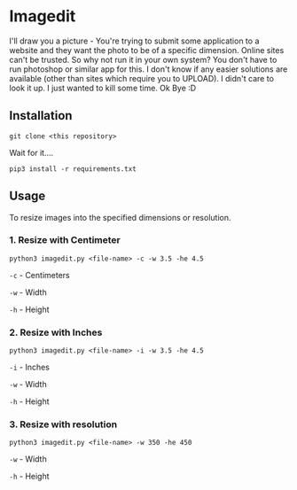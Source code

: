 
# Imagedit
I'll draw you a picture - You're trying to submit some application to a website and they want the photo to be of a specific dimension. Online sites can't be trusted. So why not run it in your own system? You don't have to run photoshop or similar app for this. I don't know if any easier solutions are available (other than sites which require you to UPLOAD). I didn't care to look it up. I just wanted to kill some time. Ok Bye :D

## Installation
`git clone <this repository>`

Wait for it....

`pip3 install -r requirements.txt`

## Usage
To resize images into the specified dimensions or resolution.

### 1. Resize with Centimeter
`python3 imagedit.py <file-name> -c -w 3.5 -he 4.5`

`-c` - Centimeters

`-w` - Width

`-h` - Height

### 2. Resize with Inches
`python3 imagedit.py <file-name> -i -w 3.5 -he 4.5`

`-i` - Inches

`-w` - Width

`-h` - Height

### 3. Resize with resolution
`python3 imagedit.py <file-name> -w 350 -he 450`

`-w` - Width

`-h` - Height

